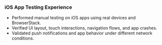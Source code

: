 ### iOS App Testing Experience

- Performed manual testing on iOS apps using real devices and BrowserStack.
- Verified UI layout, touch interactions, navigation flows, and app crashes.
- Validated push notifications and app behavior under different network conditions.
